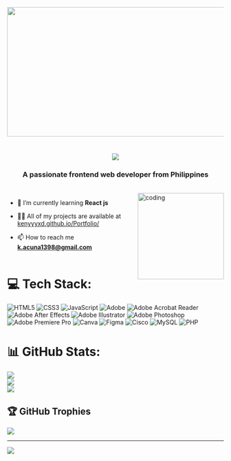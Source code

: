 <div align="center">
<img height="300" width="700" src="https://media2.giphy.com/media/v1.Y2lkPTc5MGI3NjExazg0MXN5bjExZzIyb3Y5eWpwM3VzNG83YTBoMDQzdGJza2VuYXIwNyZlcD12MV9pbnRlcm5hbF9naWZfYnlfaWQmY3Q9Zw/3oEjHOWlyBm3IE1p7O/giphy.webp">
</div>
<h1 align="center">
  <img src="https://readme-typing-svg.herokuapp.com/?font=Righteous&size=30&center=true&vCenter=true&width=500&height=70&duration=4000&lines=Hi+There!+👋;+I'm+Ken+Acuña!;" /></h1>
<h3 align="center">A passionate frontend web developer from Philippines</h3></br>

<img align="right" alt="coding" width="200" src="https://media2.giphy.com/media/v1.Y2lkPTc5MGI3NjExdWh1emY1bHVpM2dsYTJoa2c5OW1vN3l2ajA3M3h3ZmJ0MXJxdmNmdSZlcD12MV9pbnRlcm5hbF9naWZfYnlfaWQmY3Q9Zw/elrFAUtV7ZOH7TSPhF/giphy.webp">

- 🌱 I’m currently learning **React js**

- 👨‍💻 All of my projects are available at [kenyyyxd.github.io/Portfolio/](https://kenyyyxd.github.io/Portfolio/)

- 📫 How to reach me **k.acuna1398@gmail.com**</br></br>

# 💻 Tech Stack:
![HTML5](https://img.shields.io/badge/html5-%23E34F26.svg?style=for-the-badge&logo=html5&logoColor=white) ![CSS3](https://img.shields.io/badge/css3-%231572B6.svg?style=for-the-badge&logo=css3&logoColor=white) ![JavaScript](https://img.shields.io/badge/javascript-%23323330.svg?style=for-the-badge&logo=javascript&logoColor=%23F7DF1E) ![Adobe](https://img.shields.io/badge/adobe-%23FF0000.svg?style=for-the-badge&logo=adobe&logoColor=white) ![Adobe Acrobat Reader](https://img.shields.io/badge/Adobe%20Acrobat%20Reader-EC1C24.svg?style=for-the-badge&logo=Adobe%20Acrobat%20Reader&logoColor=white) ![Adobe After Effects](https://img.shields.io/badge/Adobe%20After%20Effects-9999FF.svg?style=for-the-badge&logo=Adobe%20After%20Effects&logoColor=white) ![Adobe Illustrator](https://img.shields.io/badge/adobe%20illustrator-%23FF9A00.svg?style=for-the-badge&logo=adobe%20illustrator&logoColor=white) ![Adobe Photoshop](https://img.shields.io/badge/adobe%20photoshop-%2331A8FF.svg?style=for-the-badge&logo=adobe%20photoshop&logoColor=white) ![Adobe Premiere Pro](https://img.shields.io/badge/Adobe%20Premiere%20Pro-9999FF.svg?style=for-the-badge&logo=Adobe%20Premiere%20Pro&logoColor=white) ![Canva](https://img.shields.io/badge/Canva-%2300C4CC.svg?style=for-the-badge&logo=Canva&logoColor=white) ![Figma](https://img.shields.io/badge/figma-%23F24E1E.svg?style=for-the-badge&logo=figma&logoColor=white) ![Cisco](https://img.shields.io/badge/cisco-%23049fd9.svg?style=for-the-badge&logo=cisco&logoColor=black) ![MySQL](https://img.shields.io/badge/mysql-4479A1.svg?style=for-the-badge&logo=mysql&logoColor=white) ![PHP](https://img.shields.io/badge/php-%23777BB4.svg?style=for-the-badge&logo=php&logoColor=white) 
# 📊 GitHub Stats:
![](https://github-readme-stats.vercel.app/api?username=Kenyyyxd&theme=nightowl&hide_border=false&include_all_commits=false&count_private=false)<br/>
![](https://github-readme-streak-stats.herokuapp.com/?user=Kenyyyxd&theme=nightowl&hide_border=false)<br/>
![](https://github-readme-stats.vercel.app/api/top-langs/?username=Kenyyyxd&theme=nightowl&hide_border=false&include_all_commits=false&count_private=false&layout=compact)

## 🏆 GitHub Trophies
![](https://github-profile-trophy.vercel.app/?username=Kenyyyxd&theme=tokyonight&no-frame=false&no-bg=false&margin-w=4)

---
[![](https://visitcount.itsvg.in/api?id=Kenyyyxd&icon=0&color=6)](https://visitcount.itsvg.in)

<!-- Proudly created with GPRM ( https://gprm.itsvg.in ) -->
